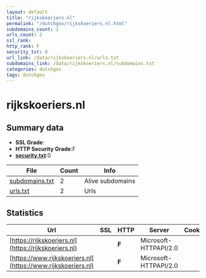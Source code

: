 ```yaml
---
layout: default
title: "rijkskoeriers.nl"
permalink: "/dutchgov/rijkskoeriers.nl.html"
subdomains_count: 2
urls_count: 2
ssl_rank: 
http_rank: F
security_txt: 0
url_link: /data/rijkskoeriers.nl/urls.txt
subdomains_link: /data/rijkskoeriers.nl/subdomains.txt
categories: dutchgov
tags: dutchgov
---
```



# rijkskoeriers.nl
## Summary data


 - **SSL Grade**:
 - **HTTP Security Grade**:F
 - **[security.txt](https://www.digitaleoverheid.nl/nieuws/standaard-security-txt-nu-verplicht-voor-overheid/)**:0


| File       | Count | Info |
|------------|-------|------|
|[subdomains.txt](/DutchGovScope/data/rijkskoeriers.nl/subdomains.txt)|2|Alive subdomains|
|[urls.txt](/DutchGovScope/data/rijkskoeriers.nl/urls.txt)|2|Urls|


## Statistics


| Url | SSL | HTTP | Server | Cookie | HSTS | CORS | CTO | CSP | XFO | XXP | RP |FP| Tech |Title |
|--------|-------|-------|------|------|------|------|------|------|------|------|------|------|------|------|
|[https://rijkskoeriers.nl](https://rijkskoeriers.nl)| | **F**|Microsoft-HTTPAPI/2.0| | | | | | | | :white_check_mark: | |Microsoft HTTPAPI:2.0|Not Found|
|[https://www.rijkskoeriers.nl](https://www.rijkskoeriers.nl)| | **F**|Microsoft-HTTPAPI/2.0| | | | | | | | :white_check_mark: | |Microsoft HTTPAPI:2.0|Not Found|


